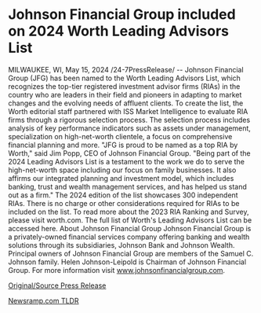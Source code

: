 # Johnson Financial Group included on 2024 Worth Leading Advisors List

MILWAUKEE, WI, May 15, 2024 /24-7PressRelease/ -- Johnson Financial Group (JFG) has been named to the Worth Leading Advisors List, which recognizes the top-tier registered investment advisor firms (RIAs) in the country who are leaders in their field and pioneers in adapting to market changes and the evolving needs of affluent clients.   To create the list, the Worth editorial staff partnered with ISS Market Intelligence to evaluate RIA firms through a rigorous selection process. The selection process includes analysis of key performance indicators such as assets under management, specialization on high-net-worth clientele, a focus on comprehensive financial planning and more.   "JFG is proud to be named as a top RIA by Worth," said Jim Popp, CEO of Johnson Financial Group. "Being part of the 2024 Leading Advisors List is a testament to the work we do to serve the high-net-worth space including our focus on family businesses. It also affirms our integrated planning and investment model, which includes banking, trust and wealth management services, and has helped us stand out as a firm."  The 2024 edition of the list showcases 300 independent RIAs. There is no charge or other considerations required for RIAs to be included on the list. To read more about the 2023 RIA Ranking and Survey, please visit worth.com. The full list of Worth's Leading Advisors List can be accessed here.  About Johnson Financial Group  Johnson Financial Group is a privately-owned financial services company offering banking and wealth solutions through its subsidiaries, Johnson Bank and Johnson Wealth. Principal owners of Johnson Financial Group are members of the Samuel C. Johnson family. Helen Johnson-Leipold is Chairman of Johnson Financial Group. For more information visit www.johnsonfinancialgroup.com. 

[Original/Source Press Release](https://www.24-7pressrelease.com/press-release/510913/johnson-financial-group-included-on-2024-worth-leading-advisors-list) 

[Newsramp.com TLDR](https://newsramp.com/None) 